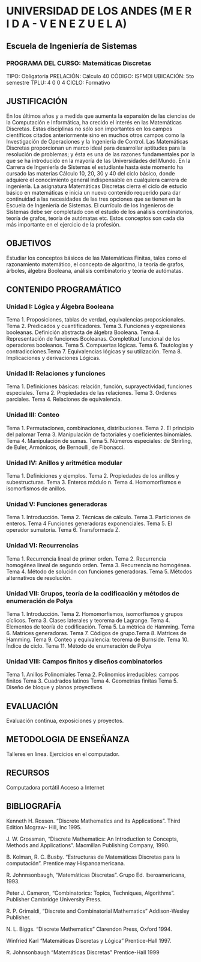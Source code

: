 # UNIVERSIDAD DE LOS ANDES (M E R I D A - V E N E Z U E L A)
## Escuela de Ingeniería de Sistemas
### PROGRAMA DEL CURSO: Matemáticas Discretas
TIPO: Obligatoria
PRELACIÓN: Cálculo 40
CÓDIGO: ISFMDI
UBICACIÓN: 5to semestre
TPLU: 4 0 0 4
CICLO: Formativo

## JUSTIFICACIÓN

En los últimos años y a medida que aumenta la expansión de las ciencias de la
Computación e Informática, ha crecido el interés en las Matemáticas Discretas. Estas
disciplinas no sólo son importantes en los campos científicos citados anteriormente sino en
muchos otros campos como la Investigación de Operaciones y la Ingeniería de Control. Las
Matemáticas Discretas proporcionan un marco ideal para desarrollar aptitudes para la
resolución de problemas; y ésta es una de las razones fundamentales por la que se ha
introducido en la mayoría de las Universidades del Mundo.
En la Carrera de Ingeniería de Sistemas el estudiante hasta éste momento ha cursado las
materias Cálculo 10, 20, 30 y 40 del ciclo básico, donde adquiere el conocimiento general
indispensable en cualquiera carrera de ingeniería. La asignatura Matemáticas Discretas
cierra el ciclo de estudio básico en matemáticas e inicia un nuevo contenido requerido para
dar continuidad a las necesidades de las tres opciones que se tienen en la Escuela de
Ingeniería de Sistemas. El currículo de los Ingenieros de Sistemas debe ser completado con
el estudio de los análisis combinatorios, teoría de grafos, teoría de autómatas etc. Estos
conceptos son cada día más importante en el ejercicio de la profesión.

## OBJETIVOS
Estudiar los conceptos básicos de las Matemáticas Finitas, tales como el razonamiento
matemático, el concepto de algoritmo, la teoría de grafos, árboles, álgebra Booleana,
análisis combinatorio y teoría de autómatas.

## CONTENIDO PROGRAMÁTICO
### Unidad I: Lógica y Álgebra Booleana
Tema 1. Proposiciones, tablas de verdad, equivalencias proposicionales.
Tema 2. Predicados y cuantificadores.
Tema 3. Funciones y expresiones booleanas. Definición abstracta de álgebra
Booleana.
Tema 4. Representación de funciones Booleanas. Completitud funcional de los
operadores booleanos.
Tema 5. Compuertas lógicas.
Tema 6. Tautologías y contradicciones.Tema 7. Equivalencias lógicas y su utilización.
Tema 8. Implicaciones y derivaciones Lógicas.

### Unidad II: Relaciones y funciones
Tema 1. Definiciones básicas: relación, función, suprayectividad,
funciones especiales.
Tema 2. Propiedades de las relaciones.
Tema 3. Ordenes parciales.
Tema 4. Relaciones de equivalencia.

### Unidad III: Conteo
Tema 1. Permutaciones, combinaciones, distribuciones.
Tema 2. El principio del palomar
Tema 3. Manipulación de factoriales y coeficientes binomiales.
Tema 4. Manipulación de sumas.
Tema 5. Números especiales: de Strirling, de Euler, Armónicos, de Bernoulli, de
Fibonacci.

### Unidad IV: Anillos y aritmética modular
Tema 1. Definiciones y ejemplos.
Tema 2. Propiedades de los anillos y subestructuras.
Tema 3. Enteros módulo n.
Tema 4. Homomorfismos e isomorfismos de anillos.

### Unidad V: Funciones generadoras
Tema 1. Introducción.
Tema 2. Técnicas de cálculo.
Tema 3. Particiones de enteros.
Tema 4 Funciones generadoras exponenciales.
Tema 5. El operador sumatoria.
Tema 6. Transformada Z.

### Unidad VI: Recurrencias
Tema 1. Recurrencia lineal de primer orden.
Tema 2. Recurrencia homogénea lineal de segundo orden.
Tema 3. Recurrencia no homogénea.
Tema 4. Método de solución con funciones generadoras.
Tema 5. Métodos alternativos de resolución.

### Unidad VII: Grupos, teoría de la codificación y métodos de enumeración de Polya
Tema 1. Introducción.
Tema 2. Homomorfismos, isomorfismos y grupos cíclicos.
Tema 3. Clases laterales y teorema de Lagrange.
Tema 4. Elementos de teoría de codificación.
Tema 5. La métrica de Hamming.
Tema 6. Matrices generadoras.
Tema 7. Códigos de grupo.Tema 8. Matrices de Hamming.
Tema 9. Conteo y equivalencia: teorema de Burnside.
Tema 10. Índice de ciclo.
Tema 11. Método de enumeración de Polya

### Unidad VIII: Campos finitos y diseños combinatorios
Tema 1. Anillos Polinomiales
Tema 2. Polinomios irreducibles: campos finitos
Tema 3. Cuadrados latinos
Tema 4. Geometrías finitas
Tema 5. Diseño de bloque y planos proyectivos

## EVALUACIÓN
Evaluación continua, exposiciones y proyectos.

## METODOLOGIA DE ENSEÑANZA
Talleres en línea. 
Ejercicios en el computador. 

## RECURSOS
Computadora portátil
Acceso a Internet

## BIBLIOGRAFÍA
Kenneth H. Rossen. “Discrete Mathematics and its Applications”. Third Edition Mcgraw-
Hill, Inc 1995.

J. W. Grossman, “Discrete Mathematics: An Introduction to Concepts, Methods and
Applications”. Macmillan Publishing Company, 1990.

B. Kolman, R. C. Busby. “Estructuras de Matemáticas Discretas para la computación”.
Prentice may Hispanoamericana.

R. Johnnsonbaugh, “Matemáticas Discretas”. Grupo Ed. Iberoamericana, 1993.

Peter J. Cameron, “Combinatorics: Topics, Techniques, Algorithms”. Publisher Cambridge
University Press.

R. P. Grimaldi, “Discrete and Combinatorial Mathematics” Addison-Wesley Publisher.

N. L. Biggs. “Discrete Methematics” Clarendon Press, Oxford 1994.

Winfried Karl “Matemáticas Discretas y Lógica” Prentice-Hall 1997.

R. Johnsonbaugh “Matemáticas Discretas” Prentice-Hall 1999
